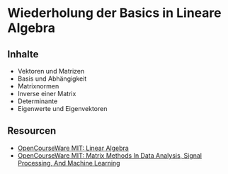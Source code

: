 # Wiederholung der Basics in Lineare Algebra

## Inhalte 
- Vektoren und Matrizen
- Basis und Abhängigkeit
- Matrixnormen
- Inverse einer Matrix
- Determinante
- Eigenwerte und Eigenvektoren


## Resourcen

- [OpenCourseWare MIT: Linear Algebra](https://ocw.mit.edu/courses/18-06sc-linear-algebra-fall-2011/)
- [OpenCourseWare MIT: Matrix Methods In Data Analysis, Signal Processing, And Machine Learning](https://ocw.mit.edu/courses/18-065-matrix-methods-in-data-analysis-signal-processing-and-machine-learning-spring-2018/video_galleries/video-lectures/)
